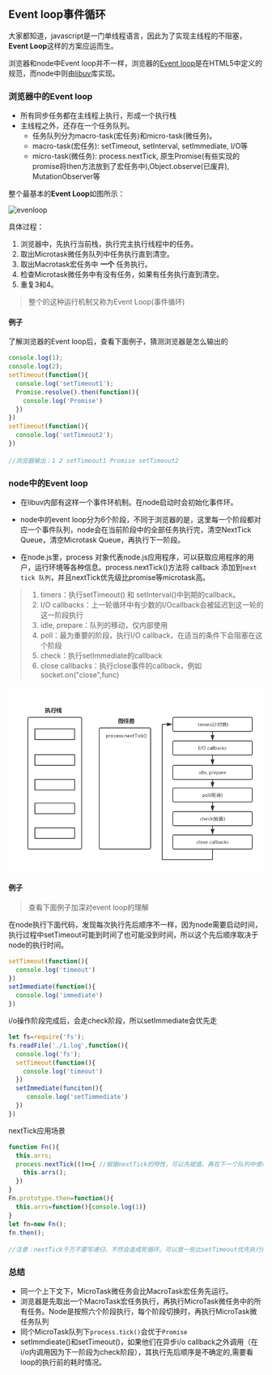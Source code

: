 ## Event loop事件循环

大家都知道，javascript是一门单线程语言，因此为了实现主线程的不阻塞，**Event Loop**这样的方案应运而生。

浏览器和node中Event loop并不一样，浏览器的[Event loop](https://link.juejin.im/?target=https%3A%2F%2Fwww.w3.org%2FTR%2Fhtml5%2Fwebappapis.html%23event-loops)是在HTML5中定义的规范，而node中则由[libuv](https://link.juejin.im/?target=http%3A%2F%2Fthlorenz.com%2Flearnuv%2Fbook%2Fhistory%2Fhistory_1.html)库实现。

### 浏览器中的Event loop

- 所有同步任务都在主线程上执行，形成一个执行栈
- 主线程之外，还存在一个任务队列。
  - 任务队列分为macro-task(宏任务)和micro-task(微任务)。
  - macro-task(宏任务): setTimeout, setInterval, setImmediate, I/O等
  - micro-task(微任务): process.nextTick, 原生Promise(有些实现的promise将then方法放到了宏任务中),Object.observe(已废弃), MutationObserver等

整个最基本的**Event Loop**如图所示：

![evenloop](E:\study\笔记\images\evenloop.png)

具体过程：

1. 浏览器中，先执行当前栈，执行完主执行线程中的任务。
2. 取出Microtask微任务队列中任务执行直到清空。
3. 取出Macrotask宏任务中 **一个** 任务执行。
4. 检查Microtask微任务中有没有任务，如果有任务执行直到清空。
5. 重复3和4。

> 整个的这种运行机制又称为Event Loop(事件循环)

#### 例子

了解浏览器的Event loop后，查看下面例子，猜测浏览器是怎么输出的

```javascript
console.log(1);
console.log(2);
setTimeout(function(){
  console.log('setTimeout1');
  Promise.resolve().then(function(){
    console.log('Promise')
  })
})
setTimeout(function(){
  console.log('setTimeout2');
})

//浏览器输出：1 2 setTimeout1 Promise setTimeout2
```

### node中的Event loop

- 在libuv内部有这样一个事件环机制。在node启动时会初始化事件环。
- node中的event loop分为6个阶段，不同于浏览器的是，这里每一个阶段都对应一个事件队列，node会在当前阶段中的全部任务执行完，清空NextTick Queue，清空Microtask Queue，再执行下一阶段。


- 在node.js里，process 对象代表node.js应用程序，可以获取应用程序的用户，运行环境等各种信息。process.nextTick()方法将 callback 添加到`next tick 队列`，并且nextTick优先级比promise等microtask高。

>1. timers：执行setTimeout() 和 setInterval()中到期的callback。
>2. I/O callbacks：上一轮循环中有少数的I/Ocallback会被延迟到这一轮的这一阶段执行
>3. idle, prepare：队列的移动，仅内部使用
>4. poll：最为重要的阶段，执行I/O callback，在适当的条件下会阻塞在这个阶段
>5. check：执行setImmediate的callback
>6. close callbacks：执行close事件的callback，例如socket.on("close",func)

![node-evetloop](../images/node-evetloop.png)

#### 例子

> 查看下面例子加深对event loop的理解

在node执行下面代码，发现每次执行先后顺序不一样，因为node需要启动时间，执行过程中setTimeout可能到时间了也可能没到时间，所以这个先后顺序取决于node的执行时间。

```javascript
setTimeout(function(){
  console.log('timeout')  
})
setImmediate(function(){
  console.log('immediate')
})
```

i/o操作阶段完成后，会走check阶段，所以setImmediate会优先走

```javascript
let fs=require('fs');
fs.readFile('./1.log',function(){
  console.log('fs');
  setTimeout(function(){
    console.log('timeout')
  })
  setImmediate(funciton(){
     console.log('setTimmediate')          
  })
})
```

nextTick应用场景

```javascript
function Fn(){
  this.arrs;
  process.nextTick(()=>{ //根据nextTick的特性，可以先赋值，再在下一个队列中使用
    this.arrs();
  })
}
Fn.prototype.then=function(){
  this.arrs=function(){console.log(1)}
}
let fn=new Fn();
fn.then();

//注意：nextTick千万不要写递归，不然会造成死循环。可以放一些比setTimeout优先执行的任务
```

### 总结

- 同一个上下文下，MicroTask微任务会比MacroTask宏任务先运行。
- 浏览器是先取出一个MacroTask宏任务执行，再执行MicroTask微任务中的所有任务。Node是按照六个阶段执行，每个阶段切换时，再执行MicroTask微任务队列
- 同个MicroTask队列下`process.tick()`会优于`Promise`
- setImmdieate()和setTimeout()，如果他们在异步i/o callback之外调用（在i/o内调用因为下一阶段为check阶段），其执行先后顺序是不确定的,需要看loop的执行前的耗时情况。